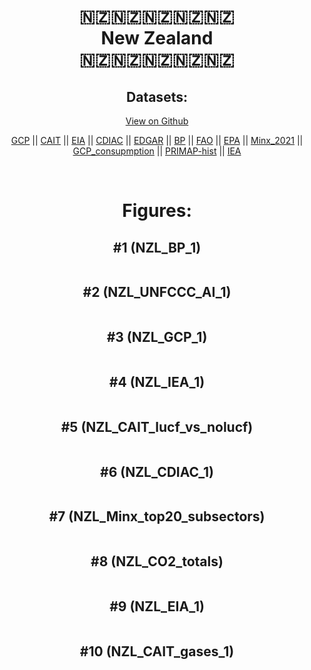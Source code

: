 
<center>
<h1 align="center">
🇳🇿🇳🇿🇳🇿🇳🇿🇳🇿
<br>
New Zealand
<br>
🇳🇿🇳🇿🇳🇿🇳🇿🇳🇿
</h1>
<h2>Datasets:</h2>
<p><a href="https://github.com/dquintani/GreenhouseData/tree/master/country_data/NZL_New Zealand/data">View on Github</a>
<br></p><p><a href="data/NZL_GCP.csv">GCP</a> || <a href="data/NZL_CAIT.csv">CAIT</a> || <a href="data/NZL_EIA.csv">EIA</a> || <a href="data/NZL_CDIAC.csv">CDIAC</a> || <a href="data/NZL_EDGAR.csv">EDGAR</a> || <a href="data/NZL_BP.csv">BP</a> || <a href="data/NZL_FAO.csv">FAO</a> || <a href="data/NZL_EPA.csv">EPA</a> || <a href="data/NZL_Minx_2021.csv">Minx_2021</a> || <a href="data/NZL_GCP_consupmption.csv">GCP_consupmption</a> || <a href="data/NZL_PRIMAP-hist.csv">PRIMAP-hist</a> || <a href="data/NZL_IEA.csv">IEA</a></p><p><br></p>
<h1>Figures:</h1><h2>#1 (NZL_BP_1)</h2>
<p><img alt="" src="figures/NZL_BP_1.png" /></p><h2>#2 (NZL_UNFCCC_AI_1)</h2>
<p><img alt="" src="figures/NZL_UNFCCC_AI_1.png" /></p><h2>#3 (NZL_GCP_1)</h2>
<p><img alt="" src="figures/NZL_GCP_1.png" /></p><h2>#4 (NZL_IEA_1)</h2>
<p><img alt="" src="figures/NZL_IEA_1.png" /></p><h2>#5 (NZL_CAIT_lucf_vs_nolucf)</h2>
<p><img alt="" src="figures/NZL_CAIT_lucf_vs_nolucf.png" /></p><h2>#6 (NZL_CDIAC_1)</h2>
<p><img alt="" src="figures/NZL_CDIAC_1.png" /></p><h2>#7 (NZL_Minx_top20_subsectors)</h2>
<p><img alt="" src="figures/NZL_Minx_top20_subsectors.png" /></p><h2>#8 (NZL_CO2_totals)</h2>
<p><img alt="" src="figures/NZL_CO2_totals.png" /></p><h2>#9 (NZL_EIA_1)</h2>
<p><img alt="" src="figures/NZL_EIA_1.png" /></p><h2>#10 (NZL_CAIT_gases_1)</h2>
<p><img alt="" src="figures/NZL_CAIT_gases_1.png" /></p>